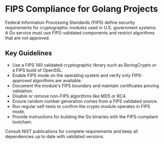 # FIPS Compliance for Golang Projects

Federal Information Processing Standards (FIPS) define security requirements for
cryptographic modules used in U.S. government systems. A Go service must use
FIPS-validated components and restrict algorithms that are not approved.

## Key Guidelines

- Use a FIPS 140 validated cryptographic library such as BoringCrypto or a FIPS build of OpenSSL.
- Enable FIPS mode on the operating system and verify only FIPS-approved algorithms are available.
- Document the module's FIPS boundary and maintain certificates proving validation.
- Disable or remove non-FIPS algorithms like MD5 or RC4.
- Ensure random number generation comes from a FIPS validated source.
- Run regular self-tests to confirm the crypto module operates in FIPS mode.
- Provide instructions for building the Go binaries with the FIPS-compliant toolchain.

Consult NIST publications for complete requirements and keep all dependencies up to date with validated versions.
